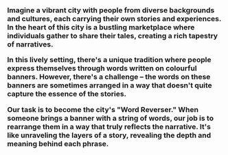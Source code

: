 <h3>Imagine a vibrant city with people from diverse backgrounds and cultures, each carrying their own stories and experiences. In the heart of this city is a bustling marketplace where individuals gather to share their tales, creating a rich tapestry of narratives.


In this lively setting, there's a unique tradition where people express themselves through words written on colourful banners. However, there's a challenge – the words on these banners are sometimes arranged in a way that doesn't quite capture the essence of the stories.

Our task is to become the city's "Word Reverser." When someone brings a banner with a string of words, our job is to rearrange them in a way that truly reflects the narrative. It's like unraveling the layers of a story, revealing the depth and meaning behind each phrase.</h3>
